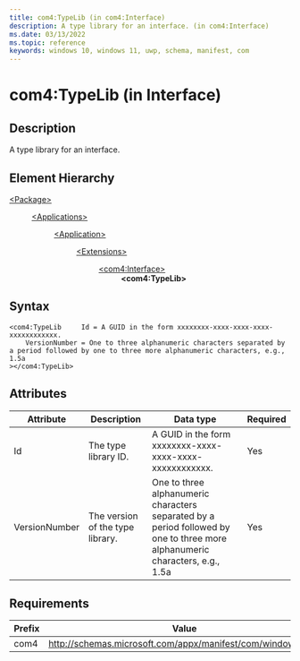 ```yaml
---
title: com4:TypeLib (in com4:Interface)
description: A type library for an interface. (in com4:Interface)
ms.date: 03/13/2022
ms.topic: reference
keywords: windows 10, windows 11, uwp, schema, manifest, com
---
```


# com4:TypeLib (in Interface)



## Description
A type library for an interface.



## Element Hierarchy
<dl><dt><a href = "element-package.md">&lt;Package&gt;</a></dt>
<dd>
<dl><dt><a href = "element-applications.md">&lt;Applications&gt;</a></dt>
<dd>
<dl><dt><a href = "element-application.md">&lt;Application&gt;</a></dt>
<dd>
<dl><dt><a href = "element-1-extensions.md">&lt;Extensions&gt;</a></dt>
<dd>
<dl><dt><a href = "element-com4-interface.md">&lt;com4:Interface&gt;</a></dt>
<dd>
<b>&lt;com4:TypeLib&gt;</b>
</dd>
</dl>
</dd>
</dl>
</dd>
</dl>
</dd>
</dl>
</dd>
</dl>

## Syntax
```syntax
<com4:TypeLib     Id = A GUID in the form xxxxxxxx-xxxx-xxxx-xxxx-xxxxxxxxxxxx.
    VersionNumber = One to three alphanumeric characters separated by a period followed by one to three more alphanumeric characters, e.g., 1.5a
></com4:TypeLib>
```


## Attributes

| Attribute | Description | Data type | Required |
| -----------| -------------| -----------| ----------|
| Id | The type library ID. | A GUID in the form xxxxxxxx-xxxx-xxxx-xxxx-xxxxxxxxxxxx.| Yes |
| VersionNumber | The version of the type library. | One to three alphanumeric characters separated by a period followed by one to three more alphanumeric characters, e.g., 1.5a| Yes |



## Requirements
| Prefix | Value |
| ---------------| -------------------------------------------------------------|
| com4 | http://schemas.microsoft.com/appx/manifest/com/windows10/4 |
